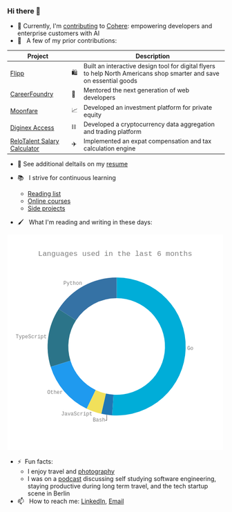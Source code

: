 ### Hi there 👋

- 🤖 Currently, I'm [contributing](https://github.com/tanzimcohere) to [Cohere](https://cohere.com/): empowering developers and enterprise customers with AI
- 🔭 &nbsp; A few of my prior contributions:

| Project                                                                      |     | Description                                                                                                          |
| ---------------------------------------------------------------------------- | --- | -------------------------------------------------------------------------------------------------------------------- |
| [Flipp](https://flipp.com/home)                                              | 🛍️  | Built an interactive design tool for digital flyers to help North Americans shop smarter and save on essential goods |
| [CareerFoundry](https://careerfoundry.com/)                                  | 🌱  | Mentored the next generation of web developers                                                                       |
| [Moonfare](https://www.moonfare.com/)                                        | 📈  | Developed an investment platform for private equity                                                                  |
| [Diginex Access](https://learn.eqonex.com/news/understanding-diginex-access) | ⛓️  | Developed a cryptocurrency data aggregation and trading platform                                                     |
| [ReloTalent Salary Calculator](https://www.relotalent.com/salary-calculator) | ✈️  | Implemented an expat compensation and tax calculation engine                                                         |

- :briefcase: See additional deltails on my [resume](https://mtanzim.com/work/resume.pdf)

- :books: &nbsp; I strive for continuous learning

  - [Reading list](https://github.com/users/mtanzim/projects/9)
  - [Online courses](https://github.com/users/mtanzim/projects/4)
  - [Side projects](https://github.com/users/mtanzim/projects/5)

- :paintbrush: &nbsp; What I'm reading and writing in these days:

<!-- START_WAKA -->

![Language Statistics](waka1723971923239.png "Languages")

<!-- END_WAKA -->

- ⚡&nbsp; Fun facts:
  - I enjoy travel and [photography](https://mtanzim.com/play/photography/2023/)
  - I was on a [podcast](https://open.spotify.com/episode/5u3gXFNGomUkKimQHE9sgG?si=Op9ZjqG-RcuyWr9Uek2TvA) discussing self studying software engineering, staying productive during long term travel, and the tech startup scene in Berlin
- 📫 &nbsp; How to reach me: [LinkedIn](https://www.linkedin.com/in/tanzim-mokammel), [Email](mailto:mtanzim@gmail.com)
